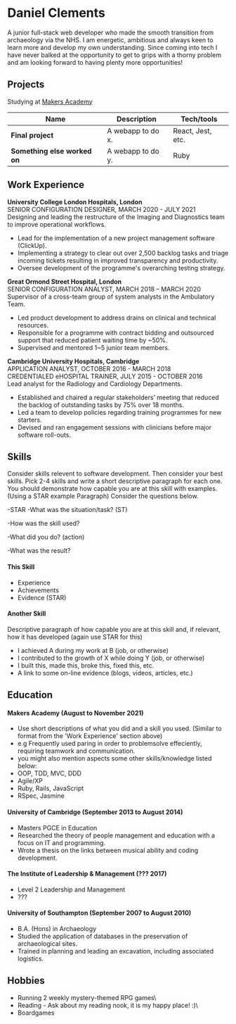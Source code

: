 # Daniel Clements

A junior full-stack web developer who made the smooth transition from archaeology via the NHS. I am energetic, ambitious and always keen to learn more and develop my own understanding. Since coming into tech I have never balked at the opportunity to get to grips with a thorny problem and am looking forward to having plenty more opportunities!

## Projects

Studying at [Makers Academy](https://makers.tech/)

| Name                         | Description       | Tech/tools        |
| ---------------------------- | ----------------- | ----------------- |
| **Final project**            | A webapp to do x. | React, Jest, etc. |
| **Something else worked on** | A webapp to do y. | Ruby              |

## Work Experience

**University College London Hospitals, London**\
SENIOR CONFIGURATION DESIGNER, MARCH 2020 - JULY 2021\
Designing and leading the restructure of the Imaging and Diagnostics team to improve operational workflows.
- Lead for the implementation of a new project management software (ClickUp).
- Implementing a strategy to clear out over 2,500 backlog tasks and triage incoming tickets resulting in improved transparency and productivity.
- Oversee development of the programme's overarching testing strategy.

**Great Ormond Street Hospital, London**\
SENIOR CONFIGURATION ANALYST, MARCH 2018 – MARCH 2020\
Supervisor of a cross-team group of system analysts in the Ambulatory Team.
- Led product development to address drains on clinical and technical resources.
- Responsible for a programme with contract bidding and outsourced support that reduced patient waiting time by ~50%.
- Supervised and mentored 1~5 junior team members.

**Cambridge University Hospitals, Cambridge**\
APPLICATION ANALYST, OCTOBER 2016 - MARCH 2018\
CREDENTIALED eHOSPITAL TRAINER, JULY 2015 - OCTOBER 2016\
Lead analyst for the Radiology and Cardiology Departments.
- Established and chaired a regular stakeholders’ meeting that reduced the backlog of outstanding tasks by 75% over 18 months.
- Led a team to develop policies regarding training programmes for new starters.
- Devised and ran engagement sessions with clinicians before major software roll-outs.

## Skills

Consider skills relevent to software development. Then consider your best skills. Pick 2-4 skills and write a short descriptive paragraph for each one. You should demonstrate how capable you are at this skill with examples.
(Using a STAR example Paragraph) Consider the questions below.

-STAR
-What was the situation/task? (ST)

-How was the skill used?

-What did you do? (action)

-What was the result?


#### This Skill

- Experience
- Achievements
- Evidence (STAR)

#### Another Skill

Descriptive paragraph of how capable you are at this skill and, if relevant, how it has developed (again use STAR for this)

- I achieved A during my work at B (job, or otherwise)
- I contributed to the growth of X while doing Y (job, or otherwise)
- I built this, made this, broke this, fixed this, etc.
- A link to some on-line evidence (blogs, videos, articles, etc.)

## Education

#### Makers Academy (August to November 2021)
- Use short descriptions of what you did and a skill you used. (Similar to format from the 'Work Experience' section above)
- e.g Frequently used paring in order to problemsolve effeciently, requiring teamwork and communication.
- you might also mention aspects some other skills/knowledge listed below: 
- OOP, TDD, MVC, DDD
- Agile/XP
- Ruby, Rails, JavaScript
- RSpec, Jasmine

#### University of Cambridge (September 2013 to August 2014)

- Masters PGCE in Education
- Researched the theory of people management and education with a focus on IT and programming.
- Wrote a thesis on the links between musical ability and coding development.

#### The Institute of Leadership & Management (??? 2017)

- Level 2 Leadership and Management
- ???

#### University of Southampton (September 2007 to August 2010)

- B.A. (Hons) in Archaeology
- Studied the application of databases in the preservation of archaeological sites.
- Trained in planning and leading an excavation, including associated logistics.

## Hobbies

- Running 2 weekly mystery-themed RPG games\
- Reading - Ask about my reading nook, it is my happy place! :)\
- Boardgames
